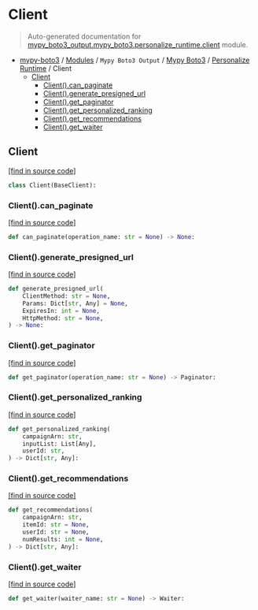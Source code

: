 # Client

> Auto-generated documentation for [mypy_boto3_output.mypy_boto3.personalize_runtime.client](https://github.com/vemel/mypy_boto3/blob/master/mypy_boto3_output/mypy_boto3/personalize_runtime/client.py) module.

- [mypy-boto3](../../../README.md#mypy_boto3) / [Modules](../../../MODULES.md#mypy-boto3-modules) / `Mypy Boto3 Output` / [Mypy Boto3](../index.md#mypy-boto3) / [Personalize Runtime](index.md#personalize-runtime) / Client
    - [Client](#client)
        - [Client().can_paginate](#clientcan_paginate)
        - [Client().generate_presigned_url](#clientgenerate_presigned_url)
        - [Client().get_paginator](#clientget_paginator)
        - [Client().get_personalized_ranking](#clientget_personalized_ranking)
        - [Client().get_recommendations](#clientget_recommendations)
        - [Client().get_waiter](#clientget_waiter)

## Client

[[find in source code]](https://github.com/vemel/mypy_boto3/blob/master/mypy_boto3_output/mypy_boto3/personalize_runtime/client.py#L12)

```python
class Client(BaseClient):
```

### Client().can_paginate

[[find in source code]](https://github.com/vemel/mypy_boto3/blob/master/mypy_boto3_output/mypy_boto3/personalize_runtime/client.py#L15)

```python
def can_paginate(operation_name: str = None) -> None:
```

### Client().generate_presigned_url

[[find in source code]](https://github.com/vemel/mypy_boto3/blob/master/mypy_boto3_output/mypy_boto3/personalize_runtime/client.py#L19)

```python
def generate_presigned_url(
    ClientMethod: str = None,
    Params: Dict[str, Any] = None,
    ExpiresIn: int = None,
    HttpMethod: str = None,
) -> None:
```

### Client().get_paginator

[[find in source code]](https://github.com/vemel/mypy_boto3/blob/master/mypy_boto3_output/mypy_boto3/personalize_runtime/client.py#L29)

```python
def get_paginator(operation_name: str = None) -> Paginator:
```

### Client().get_personalized_ranking

[[find in source code]](https://github.com/vemel/mypy_boto3/blob/master/mypy_boto3_output/mypy_boto3/personalize_runtime/client.py#L33)

```python
def get_personalized_ranking(
    campaignArn: str,
    inputList: List[Any],
    userId: str,
) -> Dict[str, Any]:
```

### Client().get_recommendations

[[find in source code]](https://github.com/vemel/mypy_boto3/blob/master/mypy_boto3_output/mypy_boto3/personalize_runtime/client.py#L39)

```python
def get_recommendations(
    campaignArn: str,
    itemId: str = None,
    userId: str = None,
    numResults: int = None,
) -> Dict[str, Any]:
```

### Client().get_waiter

[[find in source code]](https://github.com/vemel/mypy_boto3/blob/master/mypy_boto3_output/mypy_boto3/personalize_runtime/client.py#L49)

```python
def get_waiter(waiter_name: str = None) -> Waiter:
```
